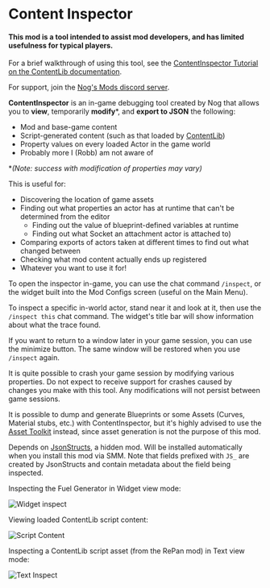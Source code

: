 # Content Inspector

#### This mod is a tool intended to assist mod developers, and has limited usefulness for typical players.

For a brief walkthrough of using this tool, see the [ContentInspector Tutorial on the ContentLib documentation](https://docs.ficsit.app/contentlib/latest/Tutorials/ContentInspector.html).

For support, join the [Nog's Mods discord server](https://discord.gg/kcRmFxn89d).

**ContentInspector** is an in-game debugging tool created by Nog that allows you to **view**, temporarily **modify**\*, and **export to JSON** the following:

- Mod and base-game content
- Script-generated content (such as that loaded by [ContentLib](https://ficsit.app/mod/ContentLib))
- Property values on every loaded Actor in the game world
- Probably more I (Robb) am not aware of

\**(Note: success with modification of properties may vary)*

This is useful for:

- Discovering the location of game assets
- Finding out what properties an actor has at runtime that can't be determined from the editor
  - Finding out the value of blueprint-defined variables at runtime
  - Finding out what Socket an attachment actor is attached to)
- Comparing exports of actors taken at different times to find out what changed between
- Checking what mod content actually ends up registered
- Whatever you want to use it for!

To open the inspector in-game, you can use the chat command `/inspect`,
or the widget built into the Mod Configs screen (useful on the Main Menu).

To inspect a specific in-world actor, stand near it and look at it,
then use the `/inspect this` chat command.
The widget's title bar will show information about what the trace found.

If you want to return to a window later in your game session,
you can use the minimize button.
The same window will be restored when you use `/inspect` again.

It is quite possible to crash your game session by modifying various properties.
Do not expect to receive support for crashes caused by changes you make with this tool.
Any modifications will not persist between game sessions.

It is possible to dump and generate Blueprints or some Assets (Curves, Material stubs, etc.) with ContentInspector,
but it's highly advised to use the
[Asset Toolkit](https://docs.ficsit.app/satisfactory-modding/latest/CommunityResources/AssetToolkit.html)
instead, since asset generation is not the purpose of this mod.

Depends on [JsonStructs](https://ficsit.app/mod/JsonStructs), a hidden mod.
Will be installed automatically when you install this mod via SMM.
Note that fields prefixed with `JS_` are created by JsonStructs and contain metadata about the field being inspected.

Inspecting the Fuel Generator in Widget view mode:

![Widget inspect](https://i.imgur.com/yEI6xB2.jpg)

Viewing loaded ContentLib script content:

![Script Content](https://i.imgur.com/y7lEIhg.png)

Inspecting a ContentLib script asset (from the RePan mod) in Text view mode:

![Text Inspect](https://i.imgur.com/KjsvkDz.png)

